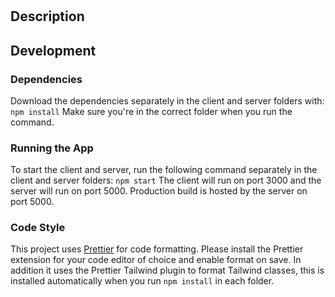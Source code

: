 # <App Name>
## Description

## Development
### Dependencies
Download the dependencies separately in the client and server folders with:
`npm install`
Make sure you're in the correct folder when you run the command.

### Running the App
To start the client and server, run the following command separately in the client and server folders:
`npm start`
The client will run on port 3000 and the server will run on port 5000. Production build is hosted by the server on port 5000.

### Code Style
This project uses [Prettier](https://prettier.io/) for code formatting. Please install the Prettier extension for your code editor of choice and enable format on save. In addition it uses the Prettier Tailwind plugin to format Tailwind classes, this is installed automatically when you run `npm install` in each folder.
